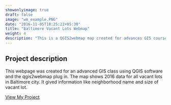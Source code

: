 ```yaml
---
showonlyimage: true
draft: false
image: "wm_example.PNG"
date: "2016-11-05T18:25:22+05:30"
title: "Baltimore Vacant Lots Webmap"
weight: 4
description: "This is a QGIS2webmap map created for advances GIS course"
---
```


## Project description

This webpage was created for an advanced GIS class using QGIS software and the qgis2webmap plug in. The map shows 2016 data for all vacant lots in Baltimore city. It gived information like neighborhood name and size of vacant lot.


[View My Project](/webmap)